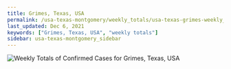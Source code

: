 ```yaml
---
title: Grimes, Texas, USA
permalink: /usa-texas-montgomery/weekly_totals/usa-texas-grimes-weekly_totals.html
last_updated: Dec 6, 2021
keywords: ["Grimes, Texas, USA", "weekly totals"]
sidebar: usa-texas-montgomery_sidebar
---
```


![Weekly Totals of Confirmed Cases for Grimes, Texas, USA](/covid_tracker/images/graphs/usa-texas-grimes-weekly_totals_graph.png)

